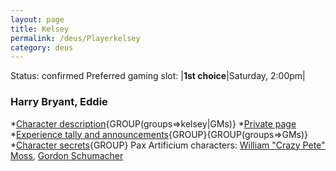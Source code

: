 ```yaml
---
layout: page
title: Kelsey
permalink: /deus/Playerkelsey
category: deus
---
```

Status: confirmed
Preferred gaming slot:
|__1st choice__|Saturday, 2:00pm|
### Harry Bryant, Eddie
*[Character description](CharPublicKelsey){GROUP(groups=&gt;kelsey|GMs)}
*[Private page](CharPrivateKelsey)
*[Experience tally and announcements](AnnounceKelsey){GROUP}{GROUP(groups=&gt;GMs)}
*[Character secrets](CharSecretsKelsey){GROUP}
Pax Artificium characters: [William &quot;Crazy Pete&quot; Moss](/pax/pcs/pete.html), [Gordon Schumacher](/pax/pcs/gordon.html)

